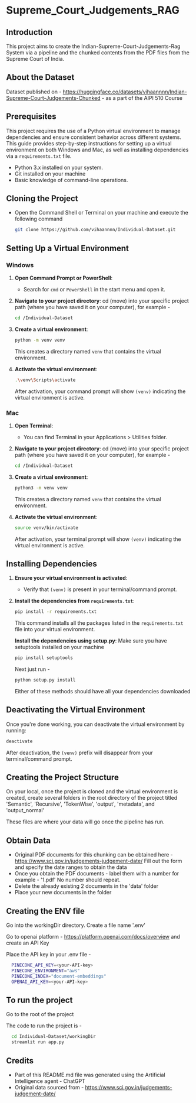 # Supreme_Court_Judgements_RAG


## Introduction
This project aims to create the Indian-Supreme-Court-Judgements-Rag System via a pipeline and the chunked contents from the PDF files from the Supreme Court of India.

## About the Dataset
Dataset published on - https://huggingface.co/datasets/vihaannnn/Indian-Supreme-Court-Judgements-Chunked - as a part of the AIPI 510 Course


## Prerequisites
This project requires the use of a Python virtual environment to manage dependencies and ensure consistent behavior across different systems. This guide provides step-by-step instructions for setting up a virtual environment on both Windows and Mac, as well as installing dependencies via a `requirements.txt` file.
- Python 3.x installed on your system.
- Git installed on your machine
- Basic knowledge of command-line operations.

## Cloning the Project
- Open the Command Shell or Terminal on your machine and execute the following command
   ```sh
   git clone https://github.com/vihaannnn/Individual-Dataset.git
   ```


## Setting Up a Virtual Environment

### Windows

1. **Open Command Prompt or PowerShell**:
   - Search for `cmd` or `PowerShell` in the start menu and open it.

2. **Navigate to your project directory**:
   cd (move) into your specific project path (where you have saved it on your computer), for example - 
   ```sh
   cd /Individual-Dataset
   ```

3. **Create a virtual environment**:
   ```sh
   python -m venv venv
   ```
   This creates a directory named `venv` that contains the virtual environment.

4. **Activate the virtual environment**:
   ```sh
   .\venv\Scripts\activate
   ```
   After activation, your command prompt will show `(venv)` indicating the virtual environment is active.

### Mac

1. **Open Terminal**:
   - You can find Terminal in your Applications > Utilities folder.

2. **Navigate to your project directory**:
   cd (move) into your specific project path (where you have saved it on your computer), for example - 
   ```sh
   cd /Individual-Dataset
   ```

3. **Create a virtual environment**:
   ```sh
   python3 -m venv venv
   ```
   This creates a directory named `venv` that contains the virtual environment.

4. **Activate the virtual environment**:
   ```sh
   source venv/bin/activate
   ```
   After activation, your terminal prompt will show `(venv)` indicating the virtual environment is active.

## Installing Dependencies

1. **Ensure your virtual environment is activated**:
   - Verify that `(venv)` is present in your terminal/command prompt.

2. **Install the dependencies from `requirements.txt`**:
   ```sh
   pip install -r requirements.txt
   ```
   This command installs all the packages listed in the `requirements.txt` file into your virtual environment.

   **Install the dependencies using setup.py**:
   Make sure you have setuptools installed on your machine
   ```sh
   pip install setuptools
   ```
   Next just run - 
   ```sh
   python setup.py install
   ```
   Either of these methods should have all your dependencies downloaded

## Deactivating the Virtual Environment

Once you're done working, you can deactivate the virtual environment by running:
  ```sh
  deactivate
  ```
  After deactivation, the `(venv)` prefix will disappear from your terminal/command prompt.

## Creating the Project Structure
On your local, once the project is cloned and the virtual environment is created, create several folders in the root directory of the project titled 'Semantic', 'Recursive', 'TokenWise', 'output', 'metadata', and 'output_normal'

These files are where your data will go once the pipeline has run.

## Obtain Data
 - Original PDF documents for this chunking can be obtained here - https://www.sci.gov.in/judgements-judgement-date/
Fill out the form and specify the date ranges to obtain the data
 - Once you obtain the PDF documents - label them with a number for example - '1.pdf' No number should repeat.
 - Delete the already existing 2 documents in the 'data' folder
 - Place your new documents in the folder

## Creating the ENV file
Go into the workingDir directory. Create a file name '.env'

Go to openai platform - https://platform.openai.com/docs/overview and create an API Key

Place the API key in your .env file - 
```sh
  PINECONE_API_KEY=<your-API-key>
  PINECONE_ENVIRONMENT="aws"
  PINECONE_INDEX="document-embeddings"
  OPENAI_API_KEY=<your-API-key>
```
## To run the project
Go to the root of the project

The code to run the project is - 
```sh
  cd Individual-Dataset/workingDir
  streamlit run app.py
```

## Credits
- Part of this README.md file was generated using the Artificial Intelligence agent - ChatGPT
- Original data sourced from - https://www.sci.gov.in/judgements-judgement-date/
